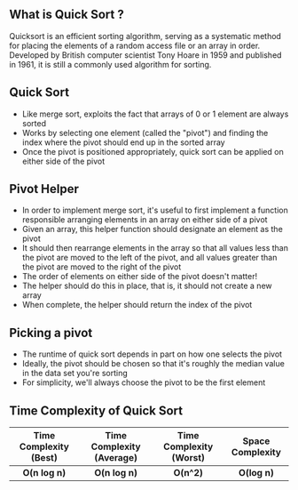 ## What is Quick Sort ?

Quicksort is an efficient sorting algorithm, serving as a systematic method for placing the elements of a random access file or an array in order. Developed by British computer scientist Tony Hoare in 1959 and published in 1961, it is still a commonly used algorithm for sorting.

## Quick Sort

* Like merge sort, exploits the fact that arrays of 0 or 1 element are always sorted
* Works by selecting one element (called the "pivot") and finding the index where the pivot should end up in the sorted array
* Once the pivot is positioned appropriately, quick sort can be applied on either side of the pivot

## Pivot Helper

* In order to implement merge sort, it's useful to first implement a function responsible arranging elements in an array on either side of a pivot
* Given an array, this helper function should designate an element as the pivot
* It should then rearrange elements in the array so that all values less than the pivot are moved to the left of the pivot, and all values greater than the pivot are moved to the right of the pivot
* The order of elements on either side of the pivot doesn't matter!
* The helper should do this in place, that is, it should not create a new array
* When complete, the helper should return the index of the pivot

## Picking a pivot

* The runtime of quick sort depends in part on how one selects the pivot
* Ideally, the pivot should be chosen so that it's roughly the median value in the data set you're sorting
* For simplicity, we'll always choose the pivot to be the first element

## Time Complexity of Quick Sort

| Time Complexity (Best)   | Time Complexity (Average)	| Time Complexity (Worst) | Space Complexity |
|          :---:           |          :---:             |         :---:           |       :---:      |
|     **O(n log n)**       |      **O(n log n)**        |       **O(n^2)**        |   **O(log n)**   |
